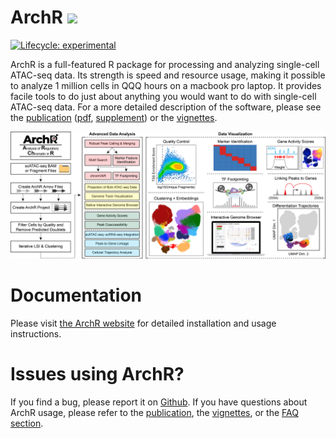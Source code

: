 # ArchR ![](ArchR_dartLogo_small.jpg)

[![Lifecycle: experimental](https://img.shields.io/badge/lifecycle-experimental-orange.svg)](https://www.tidyverse.org/lifecycle/#experimental)

ArchR is a full-featured R package for processing and analyzing single-cell ATAC-seq data. Its strength is speed and resource usage, making it possible to analyze 1 million cells in QQQ hours on a macbook pro laptop. It provides facile tools to do just about anything you would want to do with single-cell ATAC-seq data. For a more detailed description of the software, please see the [publication](https://greenleaf.stanford.edu/assets/pdf/) ([pdf](http://greenleaf.stanford.edu/assets/pdf/), [supplement](http://greenleaf.stanford.edu/assets/pdf/)) or the [vignettes](articles/index.html).

![](Figures/ArchR_Workflow_Horizontal.png)

# Documentation

Please visit [the ArchR website](https://www.archrproject.com/) for detailed installation and usage instructions.

# Issues using ArchR?
If you find a bug, please report it on [Github](https://github.com/GreenleafLab/ArchR/issues). If you have questions about ArchR usage, please refer to the [publication](https://greenleaf.stanford.edu/assets/pdf/), the [vignettes](articles/index.html), or the [FAQ section](articles/faq.html).


